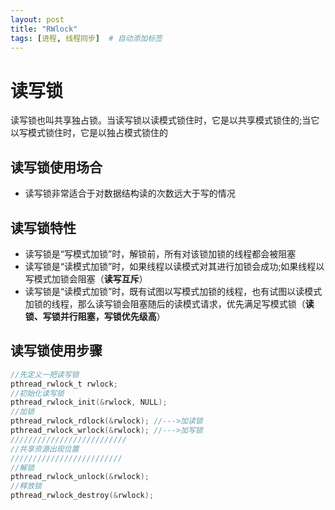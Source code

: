 ```yaml
---
layout: post
title: "RWlock"
tags: [进程, 线程同步]  # 自动添加标签
---
```


# 读写锁

读写锁也叫共享独占锁。当读写锁以读模式锁住时，它是以共享模式锁住的;当它以写模式锁住时，它是以独占模式锁住的

## 读写锁使用场合

- 读写锁非常适合于对数据结构读的次数远大于写的情况

## 读写锁特性

- 读写锁是“写模式加锁”时，解锁前，所有对该锁加锁的线程都会被阻塞
- 读写锁是“读模式加锁”时，如果线程以读模式对其进行加锁会成功;如果线程以写模式加锁会阻塞（**读写互斥**）
- 读写锁是“读模式加锁”时，既有试图以写模式加锁的线程，也有试图以读模式加锁的线程，那么读写锁会阻塞随后的读模式请求，优先满足写模式锁（**读锁、写锁并行阻塞，写锁优先级高**）

## 读写锁使用步骤

```c
//先定义一把读写锁
pthread_rwlock_t rwlock;
//初始化读写锁
pthread_rwlock_init(&rwlock, NULL);
//加锁
pthread_rwlock_rdlock(&rwlock); //--->加读锁
pthread_rwlock_wrlock(&rwlock); //--->加写锁
//////////////////////////
//共享资源出现位置
/////////////////////////
//解锁
pthread_rwlock_unlock(&rwlock);
//释放锁
pthread_rwlock_destroy(&rwlock);
```
